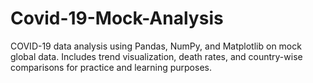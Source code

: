 # Covid-19-Mock-Analysis
COVID-19 data analysis using Pandas, NumPy, and Matplotlib on mock global data. Includes trend visualization, death rates, and country-wise comparisons for practice and learning purposes.
